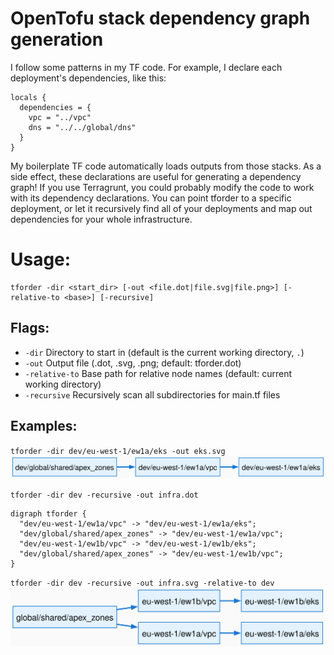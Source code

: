 # OpenTofu stack dependency graph generation
I follow some patterns in my TF code. For example, I declare each deployment's dependencies, like this:

```
locals {
  dependencies = {
    vpc = "../vpc"
    dns = "../../global/dns"
  }
}
```

My boilerplate TF code automatically loads outputs from those stacks. As a side effect, these declarations are useful for generating a dependency graph! If you use Terragrunt, you could probably modify the code to work with its dependency declarations. You can point tforder to a specific deployment, or let it recursively find all of your deployments and map out dependencies for your whole infrastructure.

# Usage:
```
tforder -dir <start_dir> [-out <file.dot|file.svg|file.png>] [-relative-to <base>] [-recursive]
```

## Flags:
*  `-dir`  Directory to start in (default is the current working directory, `.`)
*  `-out`  Output file (.dot, .svg, .png; default: tforder.dot)
*  `-relative-to`  Base path for relative node names (default: current working directory)
*  `-recursive`  Recursively scan all subdirectories for main.tf files

## Examples:
`tforder -dir dev/eu-west-1/ew1a/eks -out eks.svg`
![graph.svg](https://github.com/raffraffraff/tforder/blob/main/example/graph.svg?raw=true)

`tforder -dir dev -recursive -out infra.dot`
```
digraph tforder {
  "dev/eu-west-1/ew1a/vpc" -> "dev/eu-west-1/ew1a/eks";
  "dev/global/shared/apex_zones" -> "dev/eu-west-1/ew1a/vpc";
  "dev/eu-west-1/ew1b/vpc" -> "dev/eu-west-1/ew1b/eks";
  "dev/global/shared/apex_zones" -> "dev/eu-west-1/ew1b/vpc";
}
```

`tforder -dir dev -recursive -out infra.svg -relative-to dev`
![infra.svg](https://github.com/raffraffraff/tforder/blob/main/example/infra.svg?raw=true)
